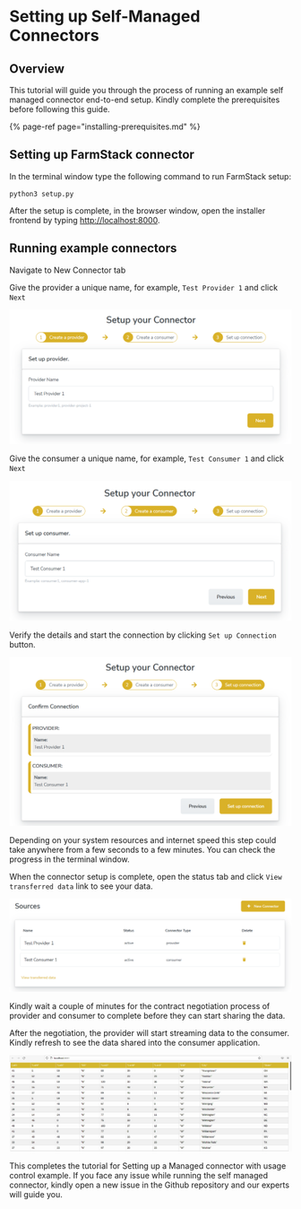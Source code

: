 # Setting up Self-Managed Connectors

## Overview

This tutorial will guide you through the process of running an example self managed connector end-to-end setup. Kindly complete the prerequisites before following this guide.

{% page-ref page="installing-prerequisites.md" %}

## Setting up FarmStack connector

In the terminal window type the following command to run FarmStack setup:

```text
python3 setup.py
```

After the setup is complete, in the browser window, open the installer frontend by typing [http://localhost:8000](http://localhost:8000).

## Running example connectors

Navigate to New Connector tab

Give the provider a unique name, for example, `Test Provider 1` and click `Next`

![](../.gitbook/assets/screenshot-2021-07-28-043247.png)

Give the consumer a unique name, for example, `Test Consumer 1` and click `Next`

![](../.gitbook/assets/screenshot-2021-07-28-043315.png)

Verify the details and start the connection by clicking `Set up Connection` button.

![](../.gitbook/assets/screenshot-2021-07-28-043348.png)

Depending on your system resources and internet speed this step could take anywhere from a few seconds to a few minutes. You can check the progress in the terminal window.

When the connector setup is complete, open the status tab and click `View transferred data` link to see your data.

![](../.gitbook/assets/screenshot-2021-07-28-043713.png)



Kindly wait a couple of minutes for the contract negotiation process of provider and consumer to complete before they can start sharing the data. 

After the negotiation, the provider will start streaming data to the consumer. Kindly refresh to see the data shared into the consumer application.

![](../.gitbook/assets/snapshot-1.png)

This completes the tutorial for Setting up a Managed connector with usage control example. If you face any issue while running the self managed connector, kindly open a new issue in the Github repository and our experts will guide you.

